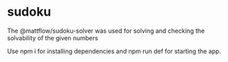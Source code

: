 # sudoku

The @mattflow/sudoku-solver was used for solving and checking the solvability of the given numbers

Use npm i for installing dependencies and npm run def for starting the app.
